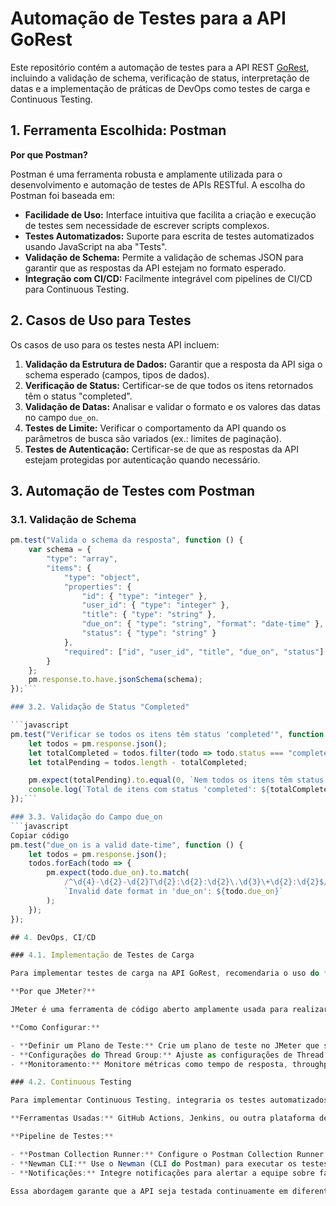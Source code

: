 # Automação de Testes para a API GoRest

Este repositório contém a automação de testes para a API REST [GoRest](https://gorest.co.in/), incluindo a validação de schema, verificação de status, interpretação de datas e a implementação de práticas de DevOps como testes de carga e Continuous Testing.

## 1. Ferramenta Escolhida: Postman

**Por que Postman?**

Postman é uma ferramenta robusta e amplamente utilizada para o desenvolvimento e automação de testes de APIs RESTful. A escolha do Postman foi baseada em:

- **Facilidade de Uso:** Interface intuitiva que facilita a criação e execução de testes sem necessidade de escrever scripts complexos.
- **Testes Automatizados:** Suporte para escrita de testes automatizados usando JavaScript na aba "Tests".
- **Validação de Schema:** Permite a validação de schemas JSON para garantir que as respostas da API estejam no formato esperado.
- **Integração com CI/CD:** Facilmente integrável com pipelines de CI/CD para Continuous Testing.

## 2. Casos de Uso para Testes

Os casos de uso para os testes nesta API incluem:

1. **Validação da Estrutura de Dados:** Garantir que a resposta da API siga o schema esperado (campos, tipos de dados).
2. **Verificação de Status:** Certificar-se de que todos os itens retornados têm o status "completed".
3. **Validação de Datas:** Analisar e validar o formato e os valores das datas no campo `due_on`.
4. **Testes de Limite:** Verificar o comportamento da API quando os parâmetros de busca são variados (ex.: limites de paginação).
5. **Testes de Autenticação:** Certificar-se de que as respostas da API estejam protegidas por autenticação quando necessário.

## 3. Automação de Testes com Postman

### 3.1. Validação de Schema

```javascript
pm.test("Valida o schema da resposta", function () {
    var schema = {
        "type": "array",
        "items": {
            "type": "object",
            "properties": {
                "id": { "type": "integer" },
                "user_id": { "type": "integer" },
                "title": { "type": "string" },
                "due_on": { "type": "string", "format": "date-time" },
                "status": { "type": "string" }
            },
            "required": ["id", "user_id", "title", "due_on", "status"]
        }
    };
    pm.response.to.have.jsonSchema(schema);
});```

### 3.2. Validação de Status "Completed"

```javascript
pm.test("Verificar se todos os itens têm status 'completed'", function () {
    let todos = pm.response.json();
    let totalCompleted = todos.filter(todo => todo.status === "completed").length;
    let totalPending = todos.length - totalCompleted;

    pm.expect(totalPending).to.equal(0, `Nem todos os itens têm status 'completed': ${totalPending} item(s) com status diferente de 'completed'`);
    console.log(`Total de itens com status 'completed': ${totalCompleted}`);
});```

### 3.3. Validação do Campo due_on
```javascript
Copiar código
pm.test("due_on is a valid date-time", function () {
    let todos = pm.response.json();
    todos.forEach(todo => {
        pm.expect(todo.due_on).to.match(
            /^\d{4}-\d{2}-\d{2}T\d{2}:\d{2}:\d{2}\.\d{3}\+\d{2}:\d{2}$/, 
            `Invalid date format in 'due_on': ${todo.due_on}`
        );
    });
});

## 4. DevOps, CI/CD

### 4.1. Implementação de Testes de Carga

Para implementar testes de carga na API GoRest, recomendaria o uso do **Apache JMeter**:

**Por que JMeter?**

JMeter é uma ferramenta de código aberto amplamente usada para realizar testes de carga e desempenho em APIs. Ele permite simular múltiplos usuários simultâneos e medir o comportamento da API sob carga.

**Como Configurar:**

- **Definir um Plano de Teste:** Crie um plano de teste no JMeter que simule múltiplos usuários fazendo requisições à API `/public/v2/todos`.
- **Configurações do Thread Group:** Ajuste as configurações de Thread Group para variar o número de usuários simultâneos e o tempo de ramp-up.
- **Monitoramento:** Monitore métricas como tempo de resposta, throughput, e taxa de erro para identificar gargalos ou pontos de falha.

### 4.2. Continuous Testing

Para implementar Continuous Testing, integraria os testes automatizados do Postman com um pipeline de CI/CD:

**Ferramentas Usadas:** GitHub Actions, Jenkins, ou outra plataforma de CI/CD.

**Pipeline de Testes:**

- **Postman Collection Runner:** Configure o Postman Collection Runner no pipeline para rodar os testes automaticamente em cada push ou pull request.
- **Newman CLI:** Use o Newman (CLI do Postman) para executar os testes no ambiente de CI/CD.
- **Notificações:** Integre notificações para alertar a equipe sobre falhas nos testes, permitindo correções rápidas.

Essa abordagem garante que a API seja testada continuamente em diferentes etapas do desenvolvimento, minimizando a introdução de bugs e garantindo a estabilidade da API.
